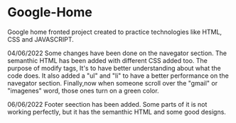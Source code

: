 # Google-Home
Google home fronted project created to practice technologies like HTML, CSS and JAVASCRIPT. 

04/06/2022
Some changes have been done on the navegator section. The semanthic HTML has been added with different CSS added too. The purpose of modify tags, It's to have better understanding about what the code does. It also added a "ul" and "li" to have a better performance on the navegator section. Finally,now when someone scroll over the "gmail" or "imagenes" word, those ones turn on a green color.

06/06/2022
Footer seection has been added. Some parts of it is not working perfectly, but it has the semanthic HTML and some good designs.